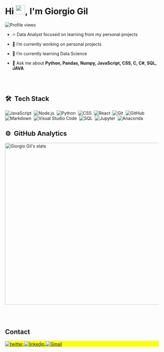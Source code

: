 <h1 align="left">Hi <img src="https://raw.githubusercontent.com/kaueMarques/kaueMarques/master/hi.gif" height="30px">, I'm Giorgio Gil</h1>
<p align="left"> <img src="https://komarev.com/ghpvc/?username=Giogilas&color=yellow" alt="Profile views" /> </p>

- 🔥 Data Analyst focused on learning from my personal projects 

- 🔭 I’m currently working on personal projects

- 🌱 I’m currently learning Data Science

- 💬 Ask me about **Python, Pandas, Numpy, JavaScript, CSS, C, C#, SQL, JAVA**





<br><br>

## 🛠 &nbsp;Tech Stack

![JavaScript](https://img.shields.io/badge/-JavaScript-05122A?style=flat&logo=javascript)&nbsp;
![Node.js](https://img.shields.io/badge/-Node.js-05122A?style=flat&logo=node.js)&nbsp;
![Python](https://img.shields.io/badge/-Python-05122A?style=flat&logo=Python)&nbsp;
![CSS](https://img.shields.io/badge/-CSS-05122A?style=flat&logo=CSS3&logoColor=1572B6)&nbsp;
![React](https://img.shields.io/badge/-React-05122A?style=flat&logo=react)&nbsp;
![Git](https://img.shields.io/badge/-Git-05122A?style=flat&logo=git)&nbsp;
![GitHub](https://img.shields.io/badge/-GitHub-05122A?style=flat&logo=github)&nbsp;
![Markdown](https://img.shields.io/badge/-Markdown-05122A?style=flat&logo=markdown)&nbsp;
![Visual Studio Code](https://img.shields.io/badge/-Visual%20Studio%20Code-05122A?style=flat&logo=visual-studio-code&logoColor=007ACC)&nbsp;
![SQL](https://img.shields.io/badge/-SQL-05122A?style=flat&logo=sql)&nbsp;
![Jupyter](https://img.shields.io/badge/-Jupyter-05122A?style=flat&logo=jupyter)&nbsp;
![Anaconda](https://img.shields.io/badge/-Anaconda-05122A?style=flat&logo=anaconda)


## ⚙️ &nbsp;GitHub Analytics

<p align="left">
<img width="530em" src="https://github-readme-stats.vercel.app/api?username=Giogilas&show_icons=true&theme=vision-friendly-dark" alt="Giorgio Gil's stats"/>

</p>


<br><br>

## Contact

<p align="left" style="background:yellow">
<a href="https://twitter.com/GilGiorgio" target="_blank">
  <img align="center" src="https://img.shields.io/badge/-GilGiorgio-05122A?style=flat&logo=twitter" alt="twitter"/>  
</a>

<a href="https://www.linkedin.com/in/giorgio-gil-7b6039230/" target="_blank">
  <img align="center" src="https://img.shields.io/badge/-Giorgio_Gil-0077B5?style=flat&logo=linkedin&logoColor=white" alt="linkedin"/>
</a>
  
  
 <a href="mailto:giorgiomanuelgil@gmail.com" target="_blank">

 <img align="center" src="https://img.shields.io/badge/-Giorgio_Gil-05122A?style=flat&logo=Gmail" alt="Gmail"/>

</a>
</p>
